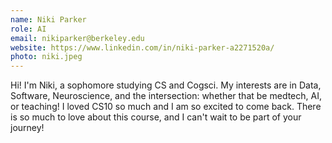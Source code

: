```yaml
---
name: Niki Parker
role: AI
email: nikiparker@berkeley.edu
website: https://www.linkedin.com/in/niki-parker-a2271520a/
photo: niki.jpeg
---
```

Hi! I'm Niki, a sophomore studying CS and Cogsci. My interests are in Data, Software, Neuroscience, and the intersection: whether that be medtech, AI, or teaching! I loved CS10 so much and I am so excited to come back. There is so much to love about this course, and I can't wait to be part of your journey!
